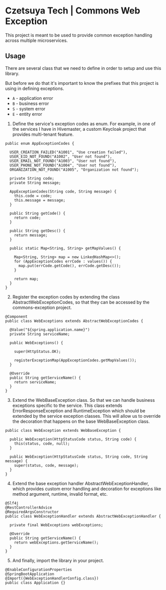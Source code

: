 # Czetsuya Tech | Commons Web Exception

This project is meant to be used to provide common exception handling across multiple microservices.

## Usage

There are several class that we need to define in order to setup and use this library.

But before we do that it's important to know the prefixes that this project is using in defining
exceptions.

- `A` - application error
- `B` - business error
- `S` - system error
- `E` - entity error

1. Define the service's exception codes as enum. For example, in one of the services I have in
   Hivemaster, a custom Keycloak project that provides multi-tenant feature.

```
public enum AppExceptionCodes {

  USER_CREATION_FAILED("A1001", "Use creation failed"),
  USER_EID_NOT_FOUND("A1002", "User not found"),
  USER_EMAIL_NOT_FOUND("A1003", "User not found"),
  USER_PHONE_NOT_FOUND("A1004", "User not found"),
  ORGANIZATION_NOT_FOUND("A1005", "Organization not found");

  private String code;
  private String message;

  AppExceptionCodes(String code, String message) {
    this.code = code;
    this.message = message;
  }

  public String getCode() {
    return code;
  }

  public String getDesc() {
    return message;
  }

  public static Map<String, String> getMapValues() {

    Map<String, String> map = new LinkedHashMap<>();
    for (AppExceptionCodes errCode : values()) {
      map.put(errCode.getCode(), errCode.getDesc());
    }

    return map;
  }
}
```

2. Register the exception codes by extending the class AbstractWebExceptionCodes, so that they can
   be accessed by the commons-exception project.

```
@Component
public class WebExceptions extends AbstractWebExceptionCodes {

  @Value("${spring.application.name}")
  private String serviceName;

  public WebExceptions() {

    super(HttpStatus.OK);

    registerExceptionMap(AppExceptionCodes.getMapValues());
  }

  @Override
  public String getServiceName() {
    return serviceName;
  }
}
```

3. Extend the WebBaseException class. So that we can handle business exceptions specific to the
   service. This class extends ErrorResponseException and RuntimeException which should be extended
   by the service exception classes. This will allow us to override the decoration that happens on
   the base WebBaseException class.

```
public class WebException extends WebBaseException {

  public WebException(HttpStatusCode status, String code) {
    this(status, code, null);
  }

  public WebException(HttpStatusCode status, String code, String message) {
    super(status, code, message);
  }
}
```

4. Extend the base exception handler AbstractWebExceptionHandler, which provides custom error
   handling and decoration for exceptions like method argument, runtime, invalid format, etc.

```
@Slf4j
@RestControllerAdvice
@RequiredArgsConstructor
public class WebExceptionHandler extends AbstractWebExceptionHandler {

  private final WebExceptions webExceptions;

  @Override
  public String getServiceName() {
    return webExceptions.getServiceName();
  }
}
```

5. And finally, import the library in your project.

```
@EnableConfigurationProperties
@SpringBootApplication
@Import({WebExceptionHandlerConfig.class})
public class Application {}
```
